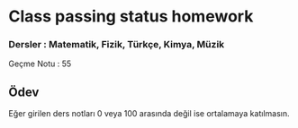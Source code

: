 # Class passing status homework

### Dersler : Matematik, Fizik, Türkçe, Kimya, Müzik

Geçme Notu : 55

## Ödev
Eğer girilen ders notları 0 veya 100 arasında değil ise ortalamaya katılmasın.
